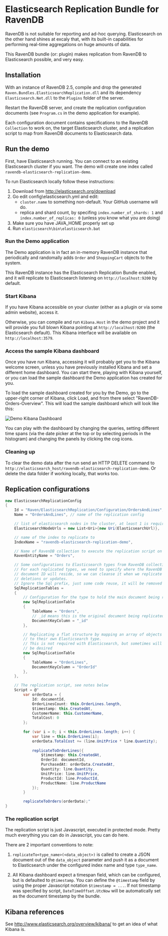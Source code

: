 # Elasticsearch Replication Bundle for RavenDB

RavenDB is not suitable for reporting and ad-hoc querying. Elasticsearch on the other hand shines at excaly that, with its built-in capabilities for performing real-time aggregations on huge amounts of data.

This RavenDB bundle (or: plugin) makes replication from RavenDB to Elasticsearch possible, and very easy.

## Installation

With an instance of RavenDB 2.5, compile and drop the generated `Raven.Bundles.ElasticsearchReplication.dll` and its dependency `Elasticsearch.Net.dll` to the `Plugins` folder of the server.

Restart the RavenDB server, and create the replication configuration documents (see `Program.cs` in the demo application for example).

Each configuration document contains specifications to the RavenDB `Collection` to work on, the target Elasticsearch cluster, and a replication script to map from RavenDB documents to Elasticsearch data.

## Run the demo

First, have Elasticsearch running. You can connect to an existing Elasticsearch cluster if you want. The demo will create one index called `ravendb-elasticsearch-replication-demo`.

To run Elasticsearch locally follow these instructions:

1. Download from http://elasticsearch.org/download
2. Go edit config\elasticsearch.yml and edit:
	* `cluster.name` to something non-default. Your GitHub username will do.
	* replica and shard count, by specifing `index.number_of_shards: 1` and `index.number_of_replicas: 0` (unless you know what you are doing)
3. Make sure you have JAVA_HOME properly set up
4. Run `elasticsearch\bin\elasticsearch.bat`

### Run the Demo application

The Demo application is in fact an in-memory RavenDB instance that periodically and randomally adds `Order` and `ShoppingCart` objects to the system.

This RavenDB instance has the Elasticsearch Replication Bundle enabled, and it will replicate to Elasticsearch listening on `http://localhost:9200` by default.

### Start Kibana

If you have Kibana accessible on your cluster (either as a plugin or via some admin website), access it.

Otherwise, you can compile and run `Kibana.Host` in the demo project and it will provide you full blown Kibana pointing at `http://localhost:9200` (the Elasticsearch default). This Kibana interface will be available on `http://localhost:3579`.

### Access the sample Kibana dashboard

Once you have run Kibana, accessing it will probably get you to the Kibana welcome screen, unless you have previously installed Kibana and set a different home dashboard. You can start there, playing with Kibana yourself, or you can load the sample dashboard the Demo application has created for you.

To load the sample dashboard created for you by the Demo, go to the upper-right corner of Kibana, click Load, and from there select "RavenDB-Orders-Overview". This will load the sample dashboard which will look like this:

![Demo Kibana Dashboard](https://cloud.githubusercontent.com/assets/212252/2938891/06b01378-d927-11e3-9af7-507d68497975.PNG)

You can play with the dashboard by changing the queries, setting different time spans (via the date picker at the top or by selecting periods in the histogram) and changing the panels by clicking the cog icons.

### Cleaning up

To clear the demo data after the run send an HTTP DELETE command to `http://elasticsearch_host/ravendb-elasticsearch-replication-demo`. Or delete the data folder if working locally, that works too.

## Replication configurations

```csharp
new ElasticsearchReplicationConfig
{
	Id = "Raven/ElasticsearchReplication/Configuration/OrdersAndLines",
    Name = "OrdersAndLines", // name of the replication config

    // list of elasticsearch nodes in the cluster, at least 1 is required
    ElasticsearchNodeUrls = new List<Uri>{new Uri(ElasticsearchUrl)},

    // name of the index to replicate to
	IndexName = "ravendb-elasticsearch-replication-demo",

	// Name of RavenDB collection to execute the replication script on
	RavenEntityName = "Orders",

	// Some configurations to Elasticsearch types from RavenDB collections
	// For each replicated types, we need to specify where the RavenDB
	// document ID will reside, so we can cleanse it when we replicate
	// deletions or updates.
	// Ignore the Sql prefix, just some code reuse, it will be removed soon
	SqlReplicationTables =
	{
		// Configuration for the type to hold the main document being replicated
		new SqlReplicationTable
		{
			TableName = "Orders",
			// _id means this is the original document being replicated
			DocumentKeyColumn = "_id"
		},

		// Replicating a flat structure by mapping an array of objects
		// to their own Elasticsearch type.
		// This is not required with Elasticsearch, but sometimes will
		// be desired
		new SqlReplicationTable
		{
			TableName = "OrderLines",
			DocumentKeyColumn = "OrderId"
		},
	},

	// The replication script, see notes below
	Script = @"
        var orderData = {
            Id: documentId,
            OrderLinesCount: this.OrderLines.length,
            $timestamp: this.CreatedAt,
            CustomerName: this.CustomerName,
            TotalCost: 0
        };
 
        for (var i = 0; i < this.OrderLines.length; i++) {
            var line = this.OrderLines[i];
            orderData.TotalCost += (line.UnitPrice * line.Quantity);
 
            replicateToOrderLines({
                $timestamp: this.CreatedAt,
                OrderId: documentId,
                PurchasedAt: orderData.CreatedAt,
                Quantity: line.Quantity,
                UnitPrice: line.UnitPrice,
                ProductId: line.ProductId,
                ProductName: line.ProductName
            });
        }

        replicateToOrders(orderData);"
}
```

### The replication script

The replication script is just Javascript, executed in protected mode. Pretty much everything you can do in Javascript, you can do here.

There are 2 important conventions to note:

1. `replicateTo<type_name>(<data_object>)` is called to create a JSON document out of the `data_object` parameter and push it as a document to Elasticsearch under the configured index name and type `type_name`.

2. All Kibana dashboard expect a timespan field, which can be configured, but is defaulted to `@timestamp`. You can define the `@timestamp` field by using the proper Javascript notation `$timestamp = ...`. If not timestamp was specified by script, `DateTimeOffset.UtcNow` will be automatically set as the document timestamp by the bundle.

## Kibana references

See http://www.elasticsearch.org/overview/kibana/ to get an idea of what Kibana is.